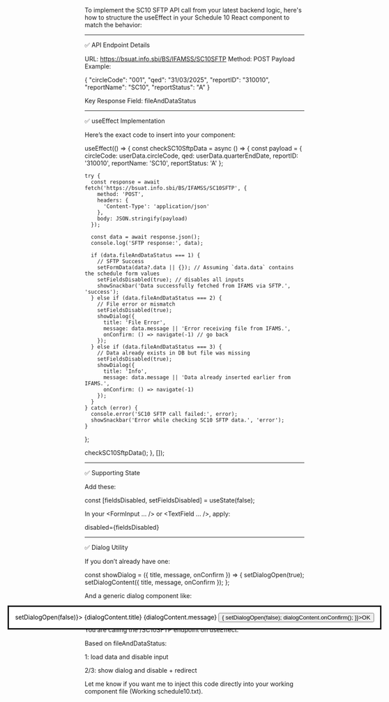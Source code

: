To implement the SC10 SFTP API call from your latest backend logic, here's how to structure the useEffect in your Schedule 10 React component to match the behavior:


---

✅ API Endpoint Details

URL: https://bsuat.info.sbi/BS/IFAMSS/SC10SFTP
Method: POST
Payload Example:

{
  "circleCode": "001",
  "qed": "31/03/2025",
  "reportID": "310010",
  "reportName": "SC10",
  "reportStatus": "A"
}

Key Response Field: fileAndDataStatus


---

✅ useEffect Implementation

Here’s the exact code to insert into your component:

useEffect(() => {
  const checkSC10SftpData = async () => {
    const payload = {
      circleCode: userData.circleCode,
      qed: userData.quarterEndDate,
      reportID: '310010',
      reportName: 'SC10',
      reportStatus: 'A'
    };

    try {
      const response = await fetch('https://bsuat.info.sbi/BS/IFAMSS/SC10SFTP', {
        method: 'POST',
        headers: {
          'Content-Type': 'application/json'
        },
        body: JSON.stringify(payload)
      });

      const data = await response.json();
      console.log('SFTP response:', data);

      if (data.fileAndDataStatus === 1) {
        // SFTP Success
        setFormData(data?.data || {}); // Assuming `data.data` contains the schedule form values
        setFieldsDisabled(true); // disables all inputs
        showSnackbar('Data successfully fetched from IFAMS via SFTP.', 'success');
      } else if (data.fileAndDataStatus === 2) {
        // File error or mismatch
        setFieldsDisabled(true);
        showDialog({
          title: 'File Error',
          message: data.message || 'Error receiving file from IFAMS.',
          onConfirm: () => navigate(-1) // go back
        });
      } else if (data.fileAndDataStatus === 3) {
        // Data already exists in DB but file was missing
        setFieldsDisabled(true);
        showDialog({
          title: 'Info',
          message: data.message || 'Data already inserted earlier from IFAMS.',
          onConfirm: () => navigate(-1)
        });
      }
    } catch (error) {
      console.error('SC10 SFTP call failed:', error);
      showSnackbar('Error while checking SC10 SFTP data.', 'error');
    }
  };

  checkSC10SftpData();
}, []);


---

✅ Supporting State

Add these:

const [fieldsDisabled, setFieldsDisabled] = useState(false);

In your <FormInput ... /> or <TextField ... />, apply:

disabled={fieldsDisabled}


---

✅ Dialog Utility

If you don’t already have one:

const showDialog = ({ title, message, onConfirm }) => {
  setDialogOpen(true);
  setDialogContent({ title, message, onConfirm });
};

And a generic dialog component like:

<Dialog open={dialogOpen} onClose={() => setDialogOpen(false)}>
  <DialogTitle>{dialogContent.title}</DialogTitle>
  <DialogContent>{dialogContent.message}</DialogContent>
  <DialogActions>
    <Button onClick={() => {
      setDialogOpen(false);
      dialogContent.onConfirm();
    }}>OK</Button>
  </DialogActions>
</Dialog>


---

✅ Summary

You are calling the /SC10SFTP endpoint on useEffect.

Based on fileAndDataStatus:

1: load data and disable input

2/3: show dialog and disable + redirect



Let me know if you want me to inject this code directly into your working component file (Working schedule10.txt).


